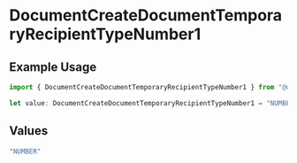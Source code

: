 # DocumentCreateDocumentTemporaryRecipientTypeNumber1

## Example Usage

```typescript
import { DocumentCreateDocumentTemporaryRecipientTypeNumber1 } from "@documenso/sdk-typescript/models/operations";

let value: DocumentCreateDocumentTemporaryRecipientTypeNumber1 = "NUMBER";
```

## Values

```typescript
"NUMBER"
```